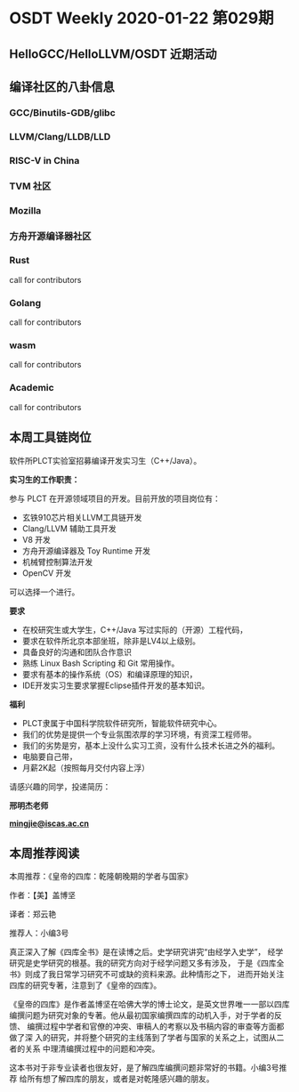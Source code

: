 # OSDT Weekly 2020-01-22 第029期

## HelloGCC/HelloLLVM/OSDT 近期活动

## 编译社区的八卦信息

### GCC/Binutils-GDB/glibc

### LLVM/Clang/LLDB/LLD

### RISC-V in China

### TVM 社区

### Mozilla

### 方舟开源编译器社区

### Rust

call for contributors

### Golang

call for contributors

### wasm

call for contributors

### Academic

call for contributors

## 本周工具链岗位

软件所PLCT实验室招募编译开发实习生（C++/Java）。

**实习生的工作职责：**

参与 PLCT 在开源领域项目的开发。目前开放的项目岗位有：
- 玄铁910芯片相关LLVM工具链开发
- Clang/LLVM 辅助工具开发
- V8 开发
- 方舟开源编译器及 Toy Runtime 开发
- 机械臂控制算法开发
- OpenCV 开发

可以选择一个进行。

**要求**
- 在校研究生或大学生，C++/Java 写过实际的（开源）工程代码，
- 要求在软件所北京本部坐班，除非是LV4以上级别。
- 具备良好的沟通和团队合作意识
- 熟练 Linux Bash Scripting 和 Git 常用操作。
- 要求有基本的操作系统（OS）和编译原理的知识，
- IDE开发实习生要求掌握Eclipse插件开发的基本知识。

**福利**
- PLCT隶属于中国科学院软件研究所，智能软件研究中心。
- 我们的优势是提供一个专业氛围浓厚的学习环境，有资深工程师带。
- 我们的劣势是穷，基本上没什么实习工资，没有什么技术长进之外的福利。
- 电脑要自己带，
- 月薪2K起（按照每月交付内容上浮）

请感兴趣的同学，投递简历：

**邢明杰老师**

**mingjie@iscas.ac.cn**

## 本周推荐阅读

本周推荐：《皇帝的四库：乾隆朝晚期的学者与国家》

作者：【美】盖博坚

译者：郑云艳

推荐人：小编3号

真正深入了解《四库全书》是在读博之后。史学研究讲究“由经学入史学”，
经学研究是史学研究的根基。我的研究方向对于经学问题又多有涉及，
于是《四库全书》则成了我日常学习研究不可或缺的资料来源。此种情形之下，
进而开始关注四库的研究专著，注意到了《皇帝的四库》。

《皇帝的四库》是作者盖博坚在哈佛大学的博士论文，是英文世界唯一一部以四库
编撰问题为研究对象的专著。他从最初国家编撰四库的动机入手，对于学者的反馈、
编撰过程中学者和官僚的冲突、审稿人的考察以及书稿内容的审查等方面都做了深
入的研究，并将整个研究的主线落到了学者与国家的关系之上，试图从二者的关系
中理清编撰过程中的问题和冲突。

这本书对于非专业读者也很友好，是了解四库编撰问题非常好的书籍。小编3号推荐
给所有想了解四库的朋友，或者是对乾隆感兴趣的朋友。